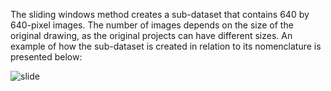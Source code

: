 
The sliding windows method creates a sub-dataset that contains 640 by 640-pixel images.
The number of images depends on the size of the original drawing, as the original projects can have different sizes.
An example of how the sub-dataset is created in relation to its nomenclature is presented below:

![slide](https://github.com/user-attachments/assets/d41d8241-f98a-4ee9-9bb5-aa3b2f9bc2dd)
